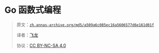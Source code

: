 # Go 函数式编程

> 原文：[`zh.annas-archive.org/md5/a509a6c085ec16a5606577d6e161d01f`](https://zh.annas-archive.org/md5/a509a6c085ec16a5606577d6e161d01f)
> 
> 译者：[飞龙](https://github.com/wizardforcel)
> 
> 协议：[CC BY-NC-SA 4.0](http://creativecommons.org/licenses/by-nc-sa/4.0/)